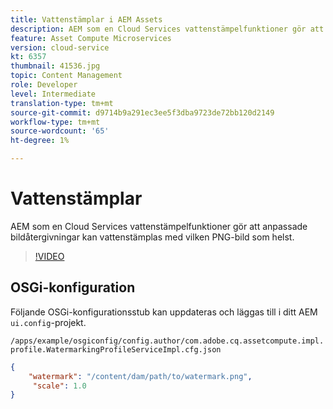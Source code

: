 ```yaml
---
title: Vattenstämplar i AEM Assets
description: AEM som en Cloud Services vattenstämpelfunktioner gör att anpassade bildåtergivningar kan vattenstämplas med vilken PNG-bild som helst.
feature: Asset Compute Microservices
version: cloud-service
kt: 6357
thumbnail: 41536.jpg
topic: Content Management
role: Developer
level: Intermediate
translation-type: tm+mt
source-git-commit: d9714b9a291ec3ee5f3dba9723de72bb120d2149
workflow-type: tm+mt
source-wordcount: '65'
ht-degree: 1%

---
```



# Vattenstämplar

AEM som en Cloud Services vattenstämpelfunktioner gör att anpassade bildåtergivningar kan vattenstämplas med vilken PNG-bild som helst.

>[!VIDEO](https://video.tv.adobe.com/v/41536/?quality=12&learn=on)

## OSGi-konfiguration

Följande OSGi-konfigurationsstub kan uppdateras och läggas till i ditt AEM `ui.config`-projekt.

`/apps/example/osgiconfig/config.author/com.adobe.cq.assetcompute.impl.profile.WatermarkingProfileServiceImpl.cfg.json`

```json
{
    "watermark": "/content/dam/path/to/watermark.png",
     "scale": 1.0
}
```

